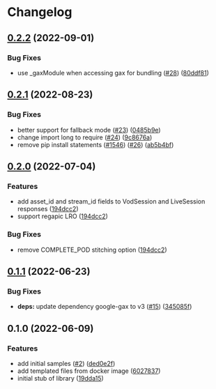 # Changelog

## [0.2.2](https://github.com/googleapis/nodejs-video-stitcher/compare/v0.2.1...v0.2.2) (2022-09-01)


### Bug Fixes

* use _gaxModule when accessing gax for bundling ([#28](https://github.com/googleapis/nodejs-video-stitcher/issues/28)) ([80ddf81](https://github.com/googleapis/nodejs-video-stitcher/commit/80ddf81c0bedc918bb37c3c24ba29a363878fc74))

## [0.2.1](https://github.com/googleapis/nodejs-video-stitcher/compare/v0.2.0...v0.2.1) (2022-08-23)


### Bug Fixes

* better support for fallback mode ([#23](https://github.com/googleapis/nodejs-video-stitcher/issues/23)) ([0485b9e](https://github.com/googleapis/nodejs-video-stitcher/commit/0485b9e11d90f9181e38214b5b4289fc491fc7d8))
* change import long to require ([#24](https://github.com/googleapis/nodejs-video-stitcher/issues/24)) ([9c8676a](https://github.com/googleapis/nodejs-video-stitcher/commit/9c8676aebc019cbbf7ab0aded6add6d8f5a1c9a6))
* remove pip install statements ([#1546](https://github.com/googleapis/nodejs-video-stitcher/issues/1546)) ([#26](https://github.com/googleapis/nodejs-video-stitcher/issues/26)) ([ab5b4bf](https://github.com/googleapis/nodejs-video-stitcher/commit/ab5b4bf3c04e38e3ae76decea1e650b3f614a599))

## [0.2.0](https://github.com/googleapis/nodejs-video-stitcher/compare/v0.1.1...v0.2.0) (2022-07-04)


### Features

* add asset_id and stream_id fields to VodSession and LiveSession responses ([194dcc2](https://github.com/googleapis/nodejs-video-stitcher/commit/194dcc247e4a6887ed204d8b188f61750a65ef43))
* support regapic LRO ([194dcc2](https://github.com/googleapis/nodejs-video-stitcher/commit/194dcc247e4a6887ed204d8b188f61750a65ef43))


### Bug Fixes

* remove COMPLETE_POD stitching option ([194dcc2](https://github.com/googleapis/nodejs-video-stitcher/commit/194dcc247e4a6887ed204d8b188f61750a65ef43))

## [0.1.1](https://github.com/googleapis/nodejs-video-stitcher/compare/v0.1.0...v0.1.1) (2022-06-23)


### Bug Fixes

* **deps:** update dependency google-gax to v3 ([#15](https://github.com/googleapis/nodejs-video-stitcher/issues/15)) ([345085f](https://github.com/googleapis/nodejs-video-stitcher/commit/345085f378b7ab6299a593cd8f8d200160b6106e))

## 0.1.0 (2022-06-09)


### Features

* add initial samples ([#2](https://github.com/googleapis/nodejs-video-stitcher/issues/2)) ([ded0e2f](https://github.com/googleapis/nodejs-video-stitcher/commit/ded0e2fe6a50d94da495c8f3bf068436acbf92ba))
* add templated files from docker image ([6027837](https://github.com/googleapis/nodejs-video-stitcher/commit/6027837bde299e4a2449bd90940d36e20bae8a58))
* initial stub of library ([19dda15](https://github.com/googleapis/nodejs-video-stitcher/commit/19dda1541867a3e0922d57ba96bda52ee9622a46))
